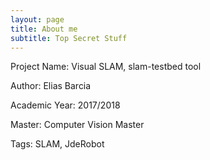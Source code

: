 ```yaml
---
layout: page
title: About me
subtitle: Top Secret Stuff
---
```


Project Name: Visual SLAM, slam-testbed tool

Author: Elias Barcia

Academic Year: 2017/2018

Master: Computer Vision Master

Tags: SLAM, JdeRobot 
